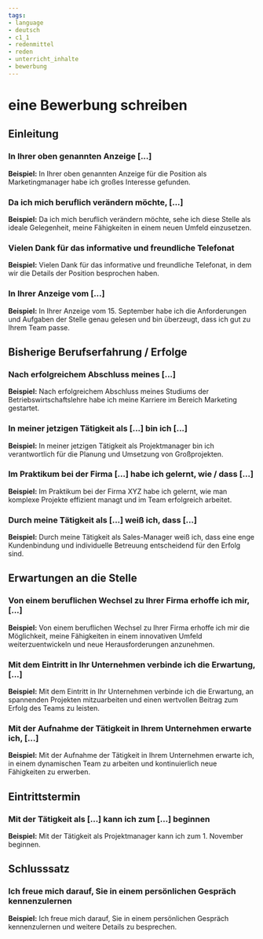 ```yaml
---
tags:
- language
- deutsch
- c1_1
- redenmittel
- reden
- unterricht_inhalte
- bewerbung
---
```



# eine Bewerbung schreiben

## Einleitung

### In Ihrer oben genannten Anzeige [...]

__Beispiel:__ In Ihrer oben genannten Anzeige für die Position als Marketingmanager habe ich großes Interesse gefunden.

### Da ich mich beruflich verändern möchte, [...]

__Beispiel:__ Da ich mich beruflich verändern möchte, sehe ich diese Stelle als ideale Gelegenheit, meine Fähigkeiten in einem neuen Umfeld einzusetzen.

### Vielen Dank für das informative und freundliche Telefonat

__Beispiel:__ Vielen Dank für das informative und freundliche Telefonat, in dem wir die Details der Position besprochen haben.

### In Ihrer Anzeige vom [...]

__Beispiel:__ In Ihrer Anzeige vom 15. September habe ich die Anforderungen und Aufgaben der Stelle genau gelesen und bin überzeugt, dass ich gut zu Ihrem Team passe.

## Bisherige Berufserfahrung / Erfolge

### Nach erfolgreichem Abschluss meines [...]

__Beispiel:__ Nach erfolgreichem Abschluss meines Studiums der Betriebswirtschaftslehre habe ich meine Karriere im Bereich Marketing gestartet.

### In meiner jetzigen Tätigkeit als [...] bin ich [...]

__Beispiel:__ In meiner jetzigen Tätigkeit als Projektmanager bin ich verantwortlich für die Planung und Umsetzung von Großprojekten.

### Im Praktikum bei der Firma [...] habe ich gelernt, wie / dass [...]

__Beispiel:__ Im Praktikum bei der Firma XYZ habe ich gelernt, wie man komplexe Projekte effizient managt und im Team erfolgreich arbeitet.

### Durch meine Tätigkeit als [...] weiß ich, dass [...]

__Beispiel:__ Durch meine Tätigkeit als Sales-Manager weiß ich, dass eine enge Kundenbindung und individuelle Betreuung entscheidend für den Erfolg sind.

## Erwartungen an die Stelle

### Von einem beruflichen Wechsel zu Ihrer Firma erhoffe ich mir, [...]

__Beispiel:__ Von einem beruflichen Wechsel zu Ihrer Firma erhoffe ich mir die Möglichkeit, meine Fähigkeiten in einem innovativen Umfeld weiterzuentwickeln und neue Herausforderungen anzunehmen.

### Mit dem Eintritt in Ihr Unternehmen verbinde ich die Erwartung, [...]

__Beispiel:__ Mit dem Eintritt in Ihr Unternehmen verbinde ich die Erwartung, an spannenden Projekten mitzuarbeiten und einen wertvollen Beitrag zum Erfolg des Teams zu leisten.

### Mit der Aufnahme der Tätigkeit in Ihrem Unternehmen erwarte ich, [...]

__Beispiel:__ Mit der Aufnahme der Tätigkeit in Ihrem Unternehmen erwarte ich, in einem dynamischen Team zu arbeiten und kontinuierlich neue Fähigkeiten zu erwerben.

## Eintrittstermin

### Mit der Tätigkeit als [...] kann ich zum [...] beginnen

__Beispiel:__ Mit der Tätigkeit als Projektmanager kann ich zum 1. November beginnen.

## Schlusssatz

### Ich freue mich darauf, Sie in einem persönlichen Gespräch kennenzulernen

__Beispiel:__ Ich freue mich darauf, Sie in einem persönlichen Gespräch kennenzulernen und weitere Details zu besprechen.
